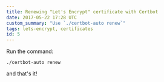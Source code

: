 ```yaml
---
title: Renewing "Let's Encrypt" certificate with Certbot
date: 2017-05-22 17:28 UTC
custom_summary: "Use `./certbot-auto renew`"
tags: lets-encrypt, certificates
id: 5
---
```


Run the command:

```
./certbot-auto renew
```

and that's it!
